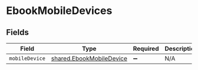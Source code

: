 # EbookMobileDevices


## Fields

| Field                                                                | Type                                                                 | Required                                                             | Description                                                          |
| -------------------------------------------------------------------- | -------------------------------------------------------------------- | -------------------------------------------------------------------- | -------------------------------------------------------------------- |
| `mobileDevice`                                                       | [shared.EbookMobileDevice](../../models/shared/ebookmobiledevice.md) | :heavy_minus_sign:                                                   | N/A                                                                  |